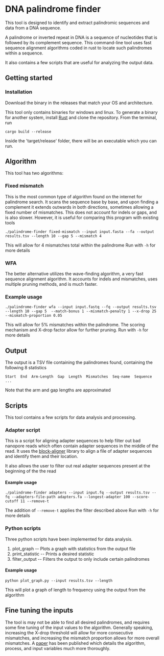 # DNA palindrome finder
This tool is designed to identify and extract palindromic sequences and data from a DNA sequence. 

A palindrome or inverted repeat in DNA is a sequence of nucleotides that is followed by its complement sequence.
This command-line tool uses fast sequence alignment algorithms coded in rust to locate such palindromes within a sequence.

It also contains a few scripts that are useful for analyzing the output data.

## Getting started
### Installation
Download the binary in the releases that match your OS and architecture.

This tool only contains binaries for windows and linux. To generate a binary for another system,
install [Rust](https://www.rust-lang.org/tools/install) and clone the repository.
From the terminal, run 
```
cargo build --release
```
Inside the 'target/release' folder, there will be an executable which you can run.


## Algorithm
This tool has two algorithms:

### Fixed mismatch
This is the most common type of algorithm found on the internet for palindrome search.
It scans the sequence base by base, and upon finding a complement it extends outwards in both directions, sometimes allowing a fixed number of mismatches.
This does not account for indels or gaps, and is also slower. However, it is useful for comparing this program with existing tools

```
./palindrome-finder fixed-mismatch --input input.fasta --fa --output results.tsv --length 10 --gap 5 --mismatch 4
```
This will allow for 4 mismatches total within the palindrome
Run with `-h` for more details

### WFA
The better alternative utilizes the wave-finding algorithm, a very fast sequence alignment algorithm.
It accounts for indels and mismatches, uses multiple pruning methods, and is much faster.

### Example usage
```
./palindrome-finder wfa --input input.fastq --fq --output results.tsv --length 10 --gap 5  --match-bonus 1 --mismatch-penalty 1 --x-drop 25 --mismatch-proportion 0.05
```
This will allow for 5% mismatches within the palindrome. The scoring mechanism and X-drop factor allow for further pruning. Run with `-h` for more details

## Output
The output is a TSV file containing the palindromes found, containing the following 8 statistics
```
Start  End  Arm-Length  Gap  Length  Mismatches  Seq-name  Sequence
...
```
Note that the arm and gap lengths are approximated


## Scripts
This tool contains a few scripts for data analysis and processing. 

### Adapter script
This is a script for aligning adapter sequences to help filter out bad nanopore reads which often contain adapter sequences in the middle of the read. It uses the [block-aligner](https://github.com/Daniel-Liu-c0deb0t/block-aligner) library to align a file of adapter sequences and identify them and their location.

It also allows the user to filter out real adapter sequences present at the beginning of the the read

#### Example usage 
```
./palindrome-finder adapters --input input.fq --output results.tsv --fq --adapters-file-path adapters.fa --longest-adapter 100 --score-cutoff 11 --remove-t
```
The addition of `--remove-t` applies the filter described above
Run with `-h` for more details

### Python scripts

Three python scripts have been implemented for data analysis. 

1. plot_graph -- Plots a graph with statistics from the output file
2. print_statistic -- Prints a desired statistic
3. filter_output -- Filters the output to only include certain palindromes

#### Example usage
```
python plot_graph.py --input results.tsv --length
```
This will plot a graph of length to frequency using the output from the algorithm

## Fine tuning the inputs 
The tool is may not be able to find all desired palindromes, and requires some fine tuning of the input values to the algorithm. 
Generally speaking, increasing the X-drop threshold will allow for more consecutive mismatches, and increasing the mismatch proportion allows for more overall mismatches. 
A [paper](https://figshare.com/articles/journal_contribution/A_NOVEL_ALGORITHMFOR_DETECTION_OF_PALINDROME_DNA/27897300?file=50772369) has been published which details the algorithm, process, and input variables much more thoroughly.
